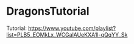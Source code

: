 # DragonsTutorial

Tutorial: https://www.youtube.com/playlist?list=PLB5_EOMkLx_WCGalAUeKXA1I-qQqYY_Sk

